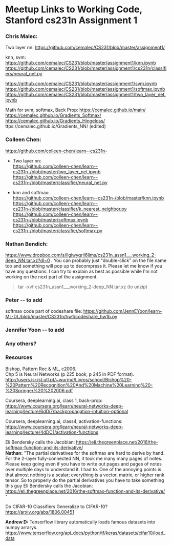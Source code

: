 # Meetup Links to Working Code, Stanford cs231n Assignment 1  


### Chris Malec:

   Two layer nn:
   https://github.com/cemalec/CS231/blob/master/assignment1/  
  
   knn, svm:  
   https://github.com/cemalec/CS231/blob/master/assignment1/knn.ipynb  
   https://github.com/cemalec/CS231/blob/master/assignment1/cs231n/classifiers/neural_net.py
   
   https://github.com/cemalec/CS231/blob/master/assignment1/svm.ipynb  
   https://github.com/cemalec/CS231/blob/master/assignment1/softmax.ipynb  
   https://github.com/cemalec/CS231/blob/master/assignment1/two_layer_net.ipynb  
   
   Math for svm, softmax, Back Prop: https://cemalec.github.io/main/    
   https://cemalec.github.io/Gradients_Softmax/  
   https://cemalec.github.io/Gradients_Hingeloss/  
   ttps://cemalec.github.io/Gradients_NN/ (edited)   
   
   
### Colleen Chen: 

https://github.com/colleen-chen/learn--cs231n-

 - Two layer nn:  
   https://github.com/colleen-chen/learn--cs231n-/blob/master/two_layer_net.ipynb  
   https://github.com/colleen-chen/learn--cs231n-/blob/master/classifier/neural_net.py  
   
 - knn and softmax:  
   https://github.com/colleen-chen/learn--cs231n-/blob/master/knn.ipynb  
   https://github.com/colleen-chen/learn--cs231n-/blob/master/classifier/k_nearest_neighbor.py  
   https://github.com/colleen-chen/learn--cs231n-/blob/master/softmax.ipynb  
   https://github.com/colleen-chen/learn--cs231n-/blob/master/classifier/softmax.py  
   
   
### Nathan Bendich:     

   https://www.dropbox.com/s/llgiwyqril6ljms/cs231n_assn1___working_2-deep_NN.tar.xz?dl=0 . 
   You can probably just "double-click" on the file name too and something will pop up to decompress it.  Please let me know if you have any questions.  I can try to explain as best as possible while I'm not working on the next part of the assignment.   
   >tar -xvf cs231n_assn1___working_2-deep_NN.tar.xz  (to unzip)  
   

### Peter -- to add

   softmax code part of codeshare file: 
   https://github.com/JennEYoon/learn-ML-DL/blob/master/CS231n/hw1/codeshare_hw1b.py

### Jennifer Yoon -- to add  


### Any others?  

   

### Resources  

Bishop, Pattern Rec & ML,  c2006.  
Chp 5 is Neural Networks (p 225 book, p 245 in PDF format).  
http://users.isr.ist.utl.pt/~wurmd/Livros/school/Bishop%20-%20Pattern%20Recognition%20And%20Machine%20Learning%20-%20Springer%20%202006.pdf

Coursera, deeplearning.ai, class 1, back-prop:  
https://www.coursera.org/learn/neural-networks-deep-learning/lecture/6dDj7/backpropagation-intuition-optional  

Coursera, deeplearning.ai, class4, activation-functions:  
https://www.coursera.org/learn/neural-networks-deep-learning/lecture/4dDC1/activation-functions  


Eli Bendersky calls the Jacobian:
https://eli.thegreenplace.net/2016/the-softmax-function-and-its-derivative/  
**Nathan:** "The partial derivatives for the softmax are hard to derive by hand.  For the 2-layer fully-connected NN, it took me many many pages of notes.  Please keep going even if you have to write out pages and pages of notes over multiple days to understand it.  I had to.   One of the annoying points is that almost nothing is a scalar; everything is a vector, matrix, or higher rank tensor.  So to properly do the partial derivatives you have to take something this guy Eli Bendersky calls the Jacobian: https://eli.thegreenplace.net/2016/the-softmax-function-and-its-derivative/ "  

Do CIFAR-10 Classifiers Generalize to CIFAR-10?  https://arxiv.org/abs/1806.00451  

**Andrew D:**  Tensorflow library automatically loads famous datasets into numpy arrarys.
https://www.tensorflow.org/api_docs/python/tf/keras/datasets/cifar10/load_data

